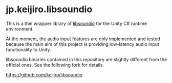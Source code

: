 jp.keijiro.libsoundio
=====================

This is a thin wrapper library of [libsoundio] for the Unity C# runtime
environment.

[libsoundio]: https://github.com/andrewrk/libsoundio

At the moment, the audio input features are only implemented and tested because
the main aim of this project is providing low-latency audio input functionality
to Unity.

libsoundio binaries contained in this repository are slightly different from
the official ones. See the following fork for details.

https://github.com/keijiro/libsoundio
